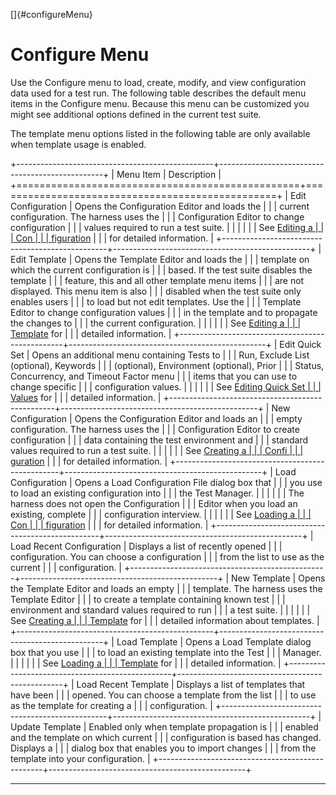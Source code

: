 
[]{#configureMenu}

# Configure Menu

Use the Configure menu to load, create, modify, and view configuration data used for a test run. The
following table describes the default menu items in the Configure menu. Because this menu can be
customized you might see additional options defined in the current test suite.

The template menu options listed in the following table are only available when template usage is
enabled.

+-------------------------------------------------+-------------------------------------------------+
| Menu Item                                       | Description                                     |
+=================================================+=================================================+
| Edit Configuration                              | Opens the Configuration Editor and loads the    |
|                                                 | current configuration. The harness uses the     |
|                                                 | Configuration Editor to change configuration    |
|                                                 | values required to run a test suite.            |
|                                                 |                                                 |
|                                                 | See [Editing a                                  |
|                                                 | Con                                             |
|                                                 | figuration](../confEdit/editConfiguration.html) |
|                                                 | for detailed information.                       |
+-------------------------------------------------+-------------------------------------------------+
| Edit Template                                   | Opens the Template Editor and loads the         |
|                                                 | template on which the current configuration is  |
|                                                 | based. If the test suite disables the template  |
|                                                 | feature, this and all other template menu items |
|                                                 | are not displayed. This menu item is also       |
|                                                 | disabled when the test suite only enables users |
|                                                 | to load but not edit templates. Use the         |
|                                                 | Template Editor to change configuration values  |
|                                                 | in the template and to propagate the changes to |
|                                                 | the current configuration.                      |
|                                                 |                                                 |
|                                                 | See [Editing a                                  |
|                                                 | Template](../admin/editTemplate.html) for       |
|                                                 | detailed information.                           |
+-------------------------------------------------+-------------------------------------------------+
| Edit Quick Set                                  | Opens an additional menu containing Tests to    |
|                                                 | Run, Exclude List (optional), Keywords          |
|                                                 | (optional), Environment (optional), Prior       |
|                                                 | Status, Concurrency, and Timeout Factor menu    |
|                                                 | items that you can use to change specific       |
|                                                 | configuration values.                           |
|                                                 |                                                 |
|                                                 | See [Editing Quick Set                          |
|                                                 | Values](../confEdit/editQuickSet.html) for      |
|                                                 | detailed information.                           |
+-------------------------------------------------+-------------------------------------------------+
| New Configuration                               | Opens the Configuration Editor and loads an     |
|                                                 | empty configuration. The harness uses the       |
|                                                 | Configuration Editor to create configuration    |
|                                                 | data containing the test environment and        |
|                                                 | standard values required to run a test suite.   |
|                                                 |                                                 |
|                                                 | See [Creating a                                 |
|                                                 | Confi                                           |
|                                                 | guration](../confEdit/createConfiguration.html) |
|                                                 | for detailed information.                       |
+-------------------------------------------------+-------------------------------------------------+
| Load Configuration                              | Opens a Load Configuration File dialog box that |
|                                                 | you use to load an existing configuration into  |
|                                                 | the Test Manager.                               |
|                                                 |                                                 |
|                                                 | The harness does not open the Configuration     |
|                                                 | Editor when you load an existing, complete      |
|                                                 | configuration interview.                        |
|                                                 |                                                 |
|                                                 | See [Loading a                                  |
|                                                 | Con                                             |
|                                                 | figuration](../confEdit/loadConfiguration.html) |
|                                                 | for detailed information.                       |
+-------------------------------------------------+-------------------------------------------------+
| Load Recent Configuration                       | Displays a list of recently opened              |
|                                                 | configuration. You can choose a configuration   |
|                                                 | from the list to use as the current             |
|                                                 | configuration.                                  |
+-------------------------------------------------+-------------------------------------------------+
| New Template                                    | Opens the Template Editor and loads an empty    |
|                                                 | template. The harness uses the Template Editor  |
|                                                 | to create a template containing known test      |
|                                                 | environment and standard values required to run |
|                                                 | a test suite.                                   |
|                                                 |                                                 |
|                                                 | See [Creating a                                 |
|                                                 | Template](../admin/createTemplate.html) for     |
|                                                 | detailed information about templates.           |
+-------------------------------------------------+-------------------------------------------------+
| Load Template                                   | Opens a Load Template dialog box that you use   |
|                                                 | to load an existing template into the Test      |
|                                                 | Manager.                                        |
|                                                 |                                                 |
|                                                 | See [Loading a                                  |
|                                                 | Template](../templates/loadTemplate.html) for   |
|                                                 | detailed information.                           |
+-------------------------------------------------+-------------------------------------------------+
| Load Recent Template                            | Displays a list of templates that have been     |
|                                                 | opened. You can choose a template from the list |
|                                                 | to use as the template for creating a           |
|                                                 | configuration.                                  |
+-------------------------------------------------+-------------------------------------------------+
| Update Template                                 | Enabled only when template propagation is       |
|                                                 | enabled and the template on which current       |
|                                                 | configuration is based has changed. Displays a  |
|                                                 | dialog box that enables you to import changes   |
|                                                 | from the template into your configuration.      |
+-------------------------------------------------+-------------------------------------------------+

----------------------------------------------------------------------------------------------------


